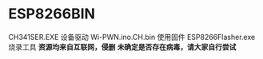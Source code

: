 # ESP8266BIN
CH341SER.EXE 设备驱动
Wi-PWN.ino.CH.bin 使用固件
ESP8266Flasher.exe 烧录工具
**资源均来自互联网，侵删**
**未确定是否存在病毒，请大家自行尝试**
